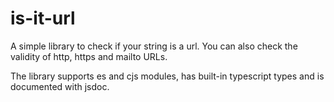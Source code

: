 # is-it-url

A simple library to check if your string is a url. You can also check the validity of http, https and mailto URLs.

The library supports es and cjs modules, has built-in typescript types and is documented with jsdoc.
